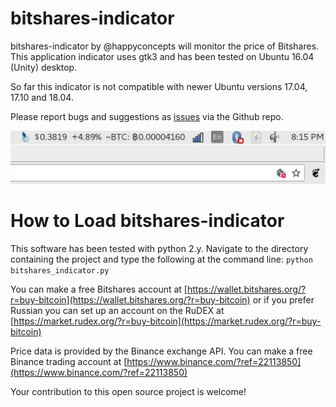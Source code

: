 # bitshares-indicator
bitshares-indicator by @happyconcepts will monitor the price of Bitshares. This application indicator uses gtk3 and has been tested on Ubuntu 16.04 (Unity) desktop.

So far this indicator is not compatible with newer Ubuntu versions 17.04, 17.10 and 18.04.

Please report bugs and suggestions as [issues](https://github.com/happyconcepts/bitshares-indicator/issues) via the Github repo.

![screenshot-of-bitshares-indicator](screenshots/0.64.png "Version 0.64")

# How to Load bitshares-indicator
This software has been tested with python 2.y. Navigate to the directory containing the project and type the following at the command line:
`python bitshares_indicator.py`

You can make a free Bitshares account at [https://wallet.bitshares.org/?r=buy-bitcoin](https://wallet.bitshares.org/?r=buy-bitcoin) or if you prefer Russian you can set up an account on the RuDEX at [https://market.rudex.org/?r=buy-bitcoin](https://market.rudex.org/?r=buy-bitcoin)

Price data is provided by the Binance exchange API. You can make a free Binance trading account at [https://www.binance.com/?ref=22113850](https://www.binance.com/?ref=22113850)



Your contribution to this open source project is welcome!
